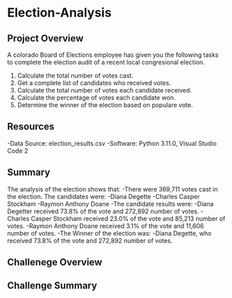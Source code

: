 # Election-Analysis

## Project Overview
A colorado Board of Elections employee has given you the following tasks to complete the election audit of a recent local congresional election.

1. Calculate the total number of votes cast.
2. Get a complete list of candidates who received votes.
3. Calculate the total number of votes each candidate received.
4. Calculate the percentage of votes each candidate won.
5. Determine the winner of the election based on populare vote.


## Resources
-Data Source: election_results.csv
-Software: Python 3.11.0, Visual Studio Code 2


## Summary
The analysis of the election shows that:
-There were 369,711 votes cast in the election.
The candidates were:
  -Diana Degette
  -Charles Casper Stockham
  -Raymon Anthony Doane
-The candidate results were:
  -Diana Degetter received 73.8% of the vote and 272,892 number of votes.
  -Charles Casper Stockham received 23.0% of the vote and 85,213 number of votes.
  -Raymon Anthony Doane received 3.1% of the vote and 11,606 number of votes.
 -The Winner of the election was:
  -Diana Degette, who received 73.8% of the vote and 272,892 number of votes.
  
## Challenege Overview

## Challenge Summary

